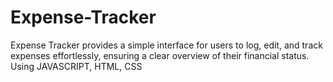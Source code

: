 # Expense-Tracker
Expense Tracker provides a simple interface for users to log, edit, and track expenses effortlessly, ensuring a clear overview of their financial status. Using JAVASCRIPT, HTML, CSS
